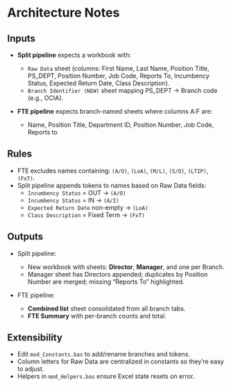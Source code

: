 # Architecture Notes

## Inputs

- **Split pipeline** expects a workbook with:
  - `Raw Data` sheet (columns: First Name, Last Name, Position Title, PS_DEPT, Position Number, Job Code, Reports To, Incumbency Status, Expected Return Date, Class Description).
  - `Branch Identifier (NEW)` sheet mapping PS_DEPT → Branch code (e.g., OCIA).

- **FTE pipeline** expects branch-named sheets where columns A:F are:
  - Name, Position Title, Department ID, Position Number, Job Code, Reports to

## Rules

- FTE excludes names containing: `(A/O)`, `(LoA)`, `(M/L)`, `(S/O)`, `(LTIP)`, `(FxT)`.
- Split pipeline appends tokens to names based on Raw Data fields:
  - `Incumbency Status` = OUT → `(A/O)`
  - `Incumbency Status` = IN  → `(A/I)`
  - `Expected Return Date` non-empty → `(LoA)`
  - `Class Description` = Fixed Term → `(FxT)`

## Outputs

- Split pipeline:
  - New workbook with sheets: **Director**, **Manager**, and one per Branch.
  - Manager sheet has Directors appended; duplicates by Position Number are merged; missing “Reports To” highlighted.

- FTE pipeline:
  - **Combined list** sheet consolidated from all branch tabs.
  - **FTE Summary** with per-branch counts and total.

## Extensibility

- Edit `mod_Constants.bas` to add/rename branches and tokens.
- Column letters for Raw Data are centralized in constants so they’re easy to adjust.
- Helpers in `mod_Helpers.bas` ensure Excel state resets on error.